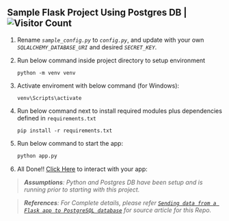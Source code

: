 ## Sample Flask Project Using Postgres DB | ![Visitor Count](https://visitor-badge.glitch.me/badge?page_id=0xStryK3R.Sample-Flask-Postgres-Project)

1. Rename _`sample_config.py`_ to _`config.py`_, and update with your own _`SQLALCHEMY_DATABASE_URI`_ and desired _`SECRET_KEY`_.

2. Run below command inside project directory to setup environment
      ```console
      python -m venv venv
      ```

3. Activate enviroment with below command (for Windows):
      ```console
      venv\Scripts\activate
      ```

4. Run below command next to install required modules plus dependencies defined in `requirements.txt`
      ```console
      pip install -r requirements.txt
      ```

5. Run below command to start the app:
      ```python
      python app.py
      ```

6. All Done!! [Click Here](http://localhost:5000/) to interact with your app:

> _**Assumptions**: Python and Postgres DB have been setup and is running prior to starting with this project._

> _**References**: For Complete details, please refer [`Sending data from a Flask app to PostgreSQL database`](https://towardsdatascience.com/sending-data-from-a-flask-app-to-postgresql-database-889304964bf2) for source article for this Repo._
